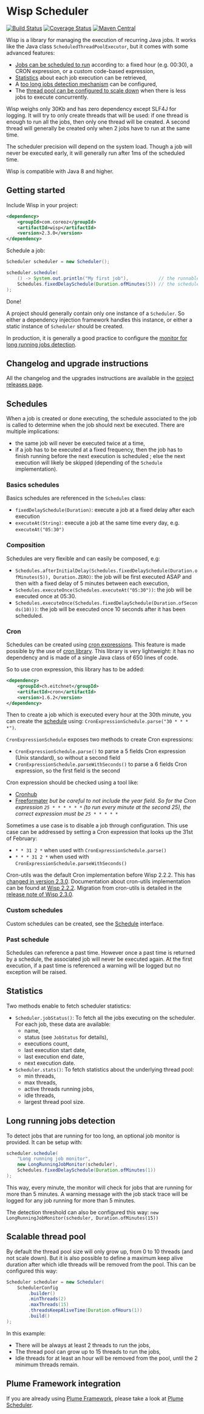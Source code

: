 Wisp Scheduler
==============

[![Build Status](https://travis-ci.org/Coreoz/Wisp.svg?branch=master)](https://travis-ci.org/Coreoz/Wisp)
[![Coverage Status](https://coveralls.io/repos/github/Coreoz/Wisp/badge.svg?branch=master)](https://coveralls.io/github/Coreoz/Wisp?branch=master)
[![Maven Central](https://maven-badges.herokuapp.com/maven-central/com.coreoz/wisp/badge.svg)](https://maven-badges.herokuapp.com/maven-central/com.coreoz/wisp)

Wisp is a library for managing the execution of recurring Java jobs.
It works like the Java class `ScheduledThreadPoolExecutor`, but it comes with some advanced features:
- [Jobs can be scheduled to run](#schedules) according to: a fixed hour (e.g. 00:30), a CRON expression, or a custom code-based expression,
- [Statistics](#statistics) about each job execution can be retrieved,
- A [too long jobs detection mechanism](#long-running-jobs-detection) can be configured,
- The [thread pool can be configured to scale down](#scalable-thread-pool) when there is less jobs to execute concurrently.

Wisp weighs only 30Kb and has zero dependency except SLF4J for logging.
It will try to only create threads that will be used: if one thread is enough to run all the jobs,
then only one thread will be created.
A second thread will generally be created only when 2 jobs have to run at the same time.

The scheduler precision will depend on the system load.
Though a job will never be executed early, it will generally run after 1ms of the scheduled time.

Wisp is compatible with Java 8 and higher.

Getting started
---------------

Include Wisp in your project:
```xml
<dependency>
    <groupId>com.coreoz</groupId>
    <artifactId>wisp</artifactId>
    <version>2.3.0</version>
</dependency>
```

Schedule a job:
```java
Scheduler scheduler = new Scheduler();

scheduler.schedule(
    () -> System.out.println("My first job"),           // the runnable to be scheduled
    Schedules.fixedDelaySchedule(Duration.ofMinutes(5)) // the schedule associated to the runnable
);
```
Done!

A project should generally contain only one instance of a `Scheduler`.
So either a dependency injection framework handles this instance,
or either a static instance of `Scheduler` should be created.

In production, it is generally a good practice to configure the
[monitor for long running jobs detection](#long-running-jobs-detection).

Changelog and upgrade instructions
----------------------------------
All the changelog and the upgrades instructions are available
in the [project releases page](https://github.com/Coreoz/Wisp/releases).

Schedules
---------

When a job is created or done executing, the schedule associated to the job
is called to determine when the job should next be executed.
There are multiple implications:
- the same job will never be executed twice at a time,
- if a job has to be executed at a fixed frequency,
then the job has to finish running before the next execution is scheduled ;
else the next execution will likely be skipped (depending of the `Schedule` implementation). 

### Basics schedules
Basics schedules are referenced in the `Schedules` class:
- `fixedDelaySchedule(Duration)`: execute a job at a fixed delay after each execution
- `executeAt(String)`: execute a job at the same time every day, e.g. `executeAt("05:30")`

### Composition
Schedules are very flexible and can easily be composed, e.g:
- `Schedules.afterInitialDelay(Schedules.fixedDelaySchedule(Duration.ofMinutes(5)), Duration.ZERO)`:
the job will be first executed ASAP and then with a fixed delay of 5 minutes between each execution,
- `Schedules.executeOnce(Schedules.executeAt("05:30"))`: the job will be executed once at 05:30.
- `Schedules.executeOnce(Schedules.fixedDelaySchedule(Duration.ofSeconds(10)))`:
the job will be executed once 10 seconds after it has been scheduled.

### Cron
Schedules can be created using [cron expressions](https://en.wikipedia.org/wiki/Cron#CRON_expression).
This feature is made possible by the use of [cron library](https://github.com/frode-carlsen/cron). This library is very lightweight: it has no dependency and is made of a single Java class of 650 lines of code.

So to use cron expression, this library has to be added:
```xml
<dependency>
    <groupId>ch.eitchnet</groupId>
    <artifactId>cron</artifactId>
    <version>1.6.2</version>
</dependency>
```

Then to create a job which is executed every hour at the 30th minute,
you can create the [schedule](#schedules) using: `CronExpressionSchedule.parse("30 * * * *")`.

`CronExpressionSchedule` exposes two methods to create Cron expressions:
- `CronExpressionSchedule.parse()` to parse a 5 fields Cron expression (Unix standard), so without a second field
- `CronExpressionSchedule.parseWithSeconds()` to parse a 6 fields Cron expression, so the first field is the second


Cron expression should be checked using a tool like:
- [Cronhub](https://crontab.cronhub.io/)
- [Freeformater](https://www.freeformatter.com/cron-expression-generator-quartz.html) *but be careful to not include the year field. So for the Cron expression `25 * * * * * *` (to run every minute at the second 25), the correct expression must be `25 * * * * *`*

Sometimes a use case is to disable a job through configuration. This use case can be addressed by setting a Cron expression that looks up the 31st of February:
- `* * 31 2 *` when used with `CronExpressionSchedule.parse()`
- `* * * 31 2 *` when used with `CronExpressionSchedule.parseWithSeconds()`

Cron-utils was the default Cron implementation before Wisp 2.2.2. This has [changed in version 2.3.0](/../../issues/14).
Documentation about cron-utils implementation can be found at [Wisp 2.2.2](/../../tree/2.2.2#cron).
Migration from cron-utils is detailed in the [release note of Wisp 2.3.0](/../../releases/tag/2.3.0).

### Custom schedules
Custom schedules can be created,
see the [Schedule](src/main/java/com/coreoz/wisp/schedule/Schedule.java) interface.

### Past schedule
Schedules can reference a past time.
However once a past time is returned by a schedule,
the associated job will never be executed again.
At the first execution, if a past time is referenced a warning will be logged
but no exception will be raised.

Statistics
----------
Two methods enable to fetch scheduler statistics:
- `Scheduler.jobStatus()`: To fetch all the jobs executing on the scheduler. For each job, these data are available:
  - name,
  - status (see `JobStatus` for details),
  - executions count,
  - last execution start date,
  - last execution end date,
  - next execution date.
- `Scheduler.stats()`: To fetch statistics about the underlying thread pool:
  - min threads,
  - max threads,
  - active threads running jobs,
  - idle threads,
  - largest thread pool size.

Long running jobs detection
---------------------------

To detect jobs that are running for too long, an optional job monitor is provided.
It can be setup with:
```java
scheduler.schedule(
    "Long running job monitor",
    new LongRunningJobMonitor(scheduler),
    Schedules.fixedDelaySchedule(Duration.ofMinutes(1))
);
```
This way, every minute, the monitor will check for jobs that are running for more than 5 minutes.
A warning message with the job stack trace will be logged for any job running for more than 5 minutes.

The detection threshold can also be configured this way: `new LongRunningJobMonitor(scheduler, Duration.ofMinutes(15))`

Scalable thread pool
--------------------

By default the thread pool size will only grow up, from 0 to 10 threads (and not scale down).
But it is also possible to define a maximum keep alive duration after which idle threads will be removed from the pool.
This can be configured this way:
```java
Scheduler scheduler = new Scheduler(
    SchedulerConfig
        .builder()
        .minThreads(2)
        .maxThreads(15)
        .threadsKeepAliveTime(Duration.ofHours(1))
        .build()
);
```
In this example:
- There will be always at least 2 threads to run the jobs,
- The thread pool can grow up to 15 threads to run the jobs,
- Idle threads for at least an hour will be removed from the pool, until the 2 minimum threads remain.

Plume Framework integration
---------------------------

If you are already using [Plume Framework](https://github.com/Coreoz/Plume),
please take a look at [Plume Scheduler](https://github.com/Coreoz/Plume/tree/master/plume-scheduler).

